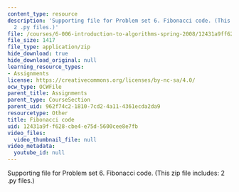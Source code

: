 ```yaml
---
content_type: resource
description: 'Supporting file for Problem set 6. Fibonacci code. (This zip file includes:
  2 .py files.)'
file: /courses/6-006-introduction-to-algorithms-spring-2008/12431a9ff628cbe4e75d5600cee8e7fb_ps6_fib.zip
file_size: 1417
file_type: application/zip
hide_download: true
hide_download_original: null
learning_resource_types:
- Assignments
license: https://creativecommons.org/licenses/by-nc-sa/4.0/
ocw_type: OCWFile
parent_title: Assignments
parent_type: CourseSection
parent_uid: 962f74c2-1810-7cd2-4a11-4361ecda2da9
resourcetype: Other
title: Fibonacci code
uid: 12431a9f-f628-cbe4-e75d-5600cee8e7fb
video_files:
  video_thumbnail_file: null
video_metadata:
  youtube_id: null
---
```

Supporting file for Problem set 6. Fibonacci code. (This zip file includes: 2 .py files.)